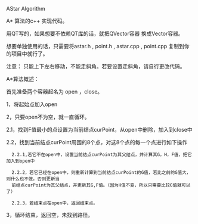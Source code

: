 AStar Algorithm

A* 算法的c++ 实现代码。

用QT写的，如果想要不依赖QT库的话，就把QVector容器 换成Vector容器。

想要单独使用的话，只需要将astar.h , point.h , astar.cpp , point.cpp 复制到你的项目中就行了。

注意：
  只能上下左右移动，不能走斜角。若要设置走斜角，请自行更改代码。

A*算法概述：

首先准备两个容器起名为 open ，close。

1，将起始点加入open

2，只要open不为空，就一直循环。

   2.1，找到F值最小的点设置为当前结点curPoint，从open中删除，加入到close中

   2.2，找到当前结点curPoint周围的8个点，对这8个点的每一个点进行如下操作

      2.2.1,若它不在open中，设置当前结点curPoint为其父结点，并计算其G，H，F值，把它加入到open中

      2.2.2，若它已经在open中，则重新计算到当前结点curPoint的G值，若比之前的G值大，则什么也不做。否则更新当
      前结点curPoint为其父结点，并更新其G,F值。（因为H值不变，所以只需要比较G值就可以了）

      2.2.3，若结束点在open中，返回结束点。

3，循环结束，返回空，未找到路径。
